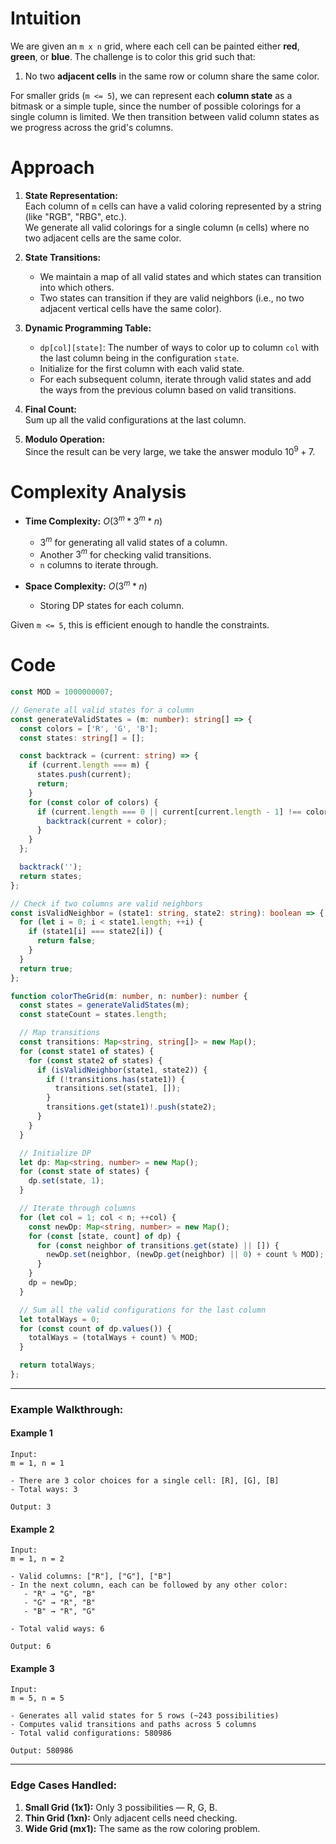 
# Intuition
We are given an `m x n` grid, where each cell can be painted either **red**, **green**, or **blue**. The challenge is to color this grid such that:
1. No two **adjacent cells** in the same row or column share the same color.

For smaller grids (`m <= 5`), we can represent each **column state** as a bitmask or a simple tuple, since the number of possible colorings for a single column is limited. We then transition between valid column states as we progress across the grid's columns.

# Approach
1. **State Representation:**  
   Each column of `m` cells can have a valid coloring represented by a string (like "RGB", "RBG", etc.).  
   We generate all valid colorings for a single column (`m` cells) where no two adjacent cells are the same color.

2. **State Transitions:**  
   - We maintain a map of all valid states and which states can transition into which others.  
   - Two states can transition if they are valid neighbors (i.e., no two adjacent vertical cells have the same color).

3. **Dynamic Programming Table:**  
   - `dp[col][state]`: The number of ways to color up to column `col` with the last column being in the configuration `state`.
   - Initialize for the first column with each valid state.
   - For each subsequent column, iterate through valid states and add the ways from the previous column based on valid transitions.

4. **Final Count:**  
   Sum up all the valid configurations at the last column.

5. **Modulo Operation:**  
   Since the result can be very large, we take the answer modulo $10^9 + 7$.

# Complexity Analysis
- **Time Complexity:** $O(3^m * 3^m * n)$  
   - $3^m$ for generating all valid states of a column.  
   - Another $3^m$ for checking valid transitions.  
   - `n` columns to iterate through.

- **Space Complexity:** $O(3^m * n)$
   - Storing DP states for each column.

Given `m <= 5`, this is efficient enough to handle the constraints.

# Code

```typescript
const MOD = 1000000007;

// Generate all valid states for a column
const generateValidStates = (m: number): string[] => {
  const colors = ['R', 'G', 'B'];
  const states: string[] = [];

  const backtrack = (current: string) => {
    if (current.length === m) {
      states.push(current);
      return;
    }
    for (const color of colors) {
      if (current.length === 0 || current[current.length - 1] !== color) {
        backtrack(current + color);
      }
    }
  };

  backtrack('');
  return states;
};

// Check if two columns are valid neighbors
const isValidNeighbor = (state1: string, state2: string): boolean => {
  for (let i = 0; i < state1.length; ++i) {
    if (state1[i] === state2[i]) {
      return false;
    }
  }
  return true;
};

function colorTheGrid(m: number, n: number): number {
  const states = generateValidStates(m);
  const stateCount = states.length;

  // Map transitions
  const transitions: Map<string, string[]> = new Map();
  for (const state1 of states) {
    for (const state2 of states) {
      if (isValidNeighbor(state1, state2)) {
        if (!transitions.has(state1)) {
          transitions.set(state1, []);
        }
        transitions.get(state1)!.push(state2);
      }
    }
  }

  // Initialize DP
  let dp: Map<string, number> = new Map();
  for (const state of states) {
    dp.set(state, 1);
  }

  // Iterate through columns
  for (let col = 1; col < n; ++col) {
    const newDp: Map<string, number> = new Map();
    for (const [state, count] of dp) {
      for (const neighbor of transitions.get(state) || []) {
        newDp.set(neighbor, (newDp.get(neighbor) || 0) + count % MOD);
      }
    }
    dp = newDp;
  }

  // Sum all the valid configurations for the last column
  let totalWays = 0;
  for (const count of dp.values()) {
    totalWays = (totalWays + count) % MOD;
  }

  return totalWays;
};

```

---

### **Example Walkthrough:**
#### **Example 1**
```
Input: 
m = 1, n = 1

- There are 3 color choices for a single cell: [R], [G], [B]
- Total ways: 3

Output: 3
```

#### **Example 2**
```
Input: 
m = 1, n = 2

- Valid columns: ["R"], ["G"], ["B"]
- In the next column, each can be followed by any other color:
   - "R" → "G", "B"
   - "G" → "R", "B"
   - "B" → "R", "G"

- Total valid ways: 6

Output: 6
```

#### **Example 3**
```
Input: 
m = 5, n = 5

- Generates all valid states for 5 rows (~243 possibilities)
- Computes valid transitions and paths across 5 columns
- Total valid configurations: 580986

Output: 580986
```

---

### **Edge Cases Handled:**
1. **Small Grid (1x1):** Only 3 possibilities — R, G, B.
2. **Thin Grid (1xn):** Only adjacent cells need checking.
3. **Wide Grid (mx1):** The same as the row coloring problem.